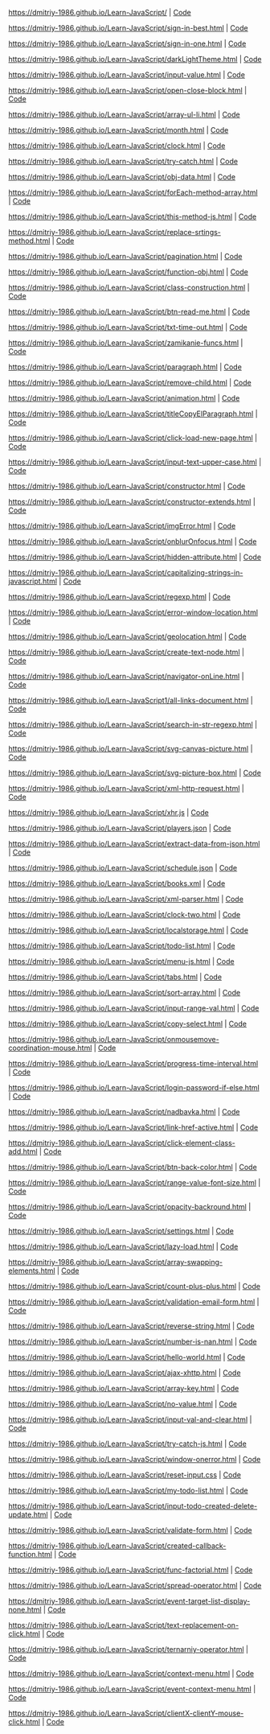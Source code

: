 https://dmitriy-1986.github.io/Learn-JavaScript/ | <a href="https://github.com/Dmitriy-1986/Learn-JavaScript/blob/master/index.html">Code</a>

https://dmitriy-1986.github.io/Learn-JavaScript/sign-in-best.html | <a href="https://github.com/Dmitriy-1986/Learn-JavaScript/blob/master/sign-in-best.html">Code</a>

https://dmitriy-1986.github.io/Learn-JavaScript/sign-in-one.html | <a href="https://github.com/Dmitriy-1986/Learn-JavaScript/blob/master/sign-in-one.html">Code</a>

https://dmitriy-1986.github.io/Learn-JavaScript/darkLightTheme.html | <a href="https://github.com/Dmitriy-1986/Learn-JavaScript/blob/master/darkLightTheme.html">Code</a>

https://dmitriy-1986.github.io/Learn-JavaScript/input-value.html | <a href="https://github.com/Dmitriy-1986/Learn-JavaScript/blob/master/input-value.html">Code</a>

https://dmitriy-1986.github.io/Learn-JavaScript/open-close-block.html | <a href="https://github.com/Dmitriy-1986/Learn-JavaScript/blob/master/open-close-block.html">Code</a>

https://dmitriy-1986.github.io/Learn-JavaScript/array-ul-li.html | <a href="https://github.com/Dmitriy-1986/Learn-JavaScript/blob/master/array-ul-li.html">Code</a>

https://dmitriy-1986.github.io/Learn-JavaScript/month.html | <a href="https://github.com/Dmitriy-1986/Learn-JavaScript/blob/master/month.html">Code</a>

https://dmitriy-1986.github.io/Learn-JavaScript/clock.html | <a href="https://github.com/Dmitriy-1986/Learn-JavaScript/blob/master/clock.html">Code</a>

https://dmitriy-1986.github.io/Learn-JavaScript/try-catch.html | <a href="https://github.com/Dmitriy-1986/Learn-JavaScript/blob/master/try-catch.html">Code</a>

https://dmitriy-1986.github.io/Learn-JavaScript/obj-data.html | <a href="https://github.com/Dmitriy-1986/Learn-JavaScript/blob/master/obj-data.html">Code</a>

https://dmitriy-1986.github.io/Learn-JavaScript/forEach-method-array.html  | <a href="https://github.com/Dmitriy-1986/Learn-JavaScript/blob/master/forEach-method-array.html ">Code</a>

 https://dmitriy-1986.github.io/Learn-JavaScript/this-method-js.html  | <a href="https://github.com/Dmitriy-1986/Learn-JavaScript/blob/master/this-method-js.html ">Code</a>

https://dmitriy-1986.github.io/Learn-JavaScript/replace-srtings-method.html  | <a href="https://github.com/Dmitriy-1986/Learn-JavaScript/blob/master/replace-srtings-method.html ">Code</a>

https://dmitriy-1986.github.io/Learn-JavaScript/pagination.html  | <a href="https://github.com/Dmitriy-1986/Learn-JavaScript/blob/master/pagination.html ">Code</a> 

https://dmitriy-1986.github.io/Learn-JavaScript/function-obj.html  | <a href="https://github.com/Dmitriy-1986/Learn-JavaScript/blob/master/function-obj.html ">Code</a>

https://dmitriy-1986.github.io/Learn-JavaScript/class-construction.html  | <a href="https://github.com/Dmitriy-1986/Learn-JavaScript/blob/master/class-construction.html ">Code</a> 

https://dmitriy-1986.github.io/Learn-JavaScript/btn-read-me.html  | <a href="https://github.com/Dmitriy-1986/Learn-JavaScript/blob/master/btn-read-me.html ">Code</a>

https://dmitriy-1986.github.io/Learn-JavaScript/txt-time-out.html  | <a href="https://github.com/Dmitriy-1986/Learn-JavaScript/blob/master/txt-time-out.html ">Code</a> 

https://dmitriy-1986.github.io/Learn-JavaScript/zamikanie-funcs.html  | <a href="https://github.com/Dmitriy-1986/Learn-JavaScript/blob/master/zamikanie-funcs.html ">Code</a>

https://dmitriy-1986.github.io/Learn-JavaScript/paragraph.html  | <a href="https://github.com/Dmitriy-1986/Learn-JavaScript/blob/master/paragraph.html ">Code</a>

https://dmitriy-1986.github.io/Learn-JavaScript/remove-child.html  | <a href="https://github.com/Dmitriy-1986/Learn-JavaScript/blob/master/remove-child.html ">Code</a>

https://dmitriy-1986.github.io/Learn-JavaScript/animation.html  | <a href="https://github.com/Dmitriy-1986/Learn-JavaScript/blob/master/animation.html ">Code</a> 

https://dmitriy-1986.github.io/Learn-JavaScript/titleCopyElParagraph.html  | <a href="https://github.com/Dmitriy-1986/Learn-JavaScript/blob/master/titleCopyElParagraph.html ">Code</a> 

https://dmitriy-1986.github.io/Learn-JavaScript/click-load-new-page.html  | <a href="https://github.com/Dmitriy-1986/Learn-JavaScript/blob/master/click-load-new-page.html ">Code</a> 

https://dmitriy-1986.github.io/Learn-JavaScript/input-text-upper-case.html  | <a href="https://github.com/Dmitriy-1986/Learn-JavaScript/blob/master/input-text-upper-case.html ">Code</a>

https://dmitriy-1986.github.io/Learn-JavaScript/constructor.html  | <a href="https://github.com/Dmitriy-1986/Learn-JavaScript/blob/master/constructor.html ">Code</a>

https://dmitriy-1986.github.io/Learn-JavaScript/constructor-extends.html  | <a href="https://github.com/Dmitriy-1986/Learn-JavaScript/blob/master/constructor-extends.html ">Code</a>

https://dmitriy-1986.github.io/Learn-JavaScript/imgError.html  | <a href="https://github.com/Dmitriy-1986/Learn-JavaScript/blob/master/imgError.html ">Code</a>

https://dmitriy-1986.github.io/Learn-JavaScript/onblurOnfocus.html  | <a href="https://github.com/Dmitriy-1986/Learn-JavaScript/blob/master/onblurOnfocus.html ">Code</a> 

https://dmitriy-1986.github.io/Learn-JavaScript/hidden-attribute.html  | <a href="https://github.com/Dmitriy-1986/Learn-JavaScript/blob/master/hidden-attribute.html ">Code</a> 

https://dmitriy-1986.github.io/Learn-JavaScript/capitalizing-strings-in-javascript.html  | <a href="https://github.com/Dmitriy-1986/Learn-JavaScript/blob/master/capitalizing-strings-in-javascript.html ">Code</a>

https://dmitriy-1986.github.io/Learn-JavaScript/regexp.html  | <a href="https://github.com/Dmitriy-1986/Learn-JavaScript/blob/master/regexp.html ">Code</a>

https://dmitriy-1986.github.io/Learn-JavaScript/error-window-location.html  | <a href="https://github.com/Dmitriy-1986/Learn-JavaScript/blob/master/error-window-location.html ">Code</a>

https://dmitriy-1986.github.io/Learn-JavaScript/geolocation.html  | <a href="https://github.com/Dmitriy-1986/Learn-JavaScript/blob/master/geolocation.html ">Code</a>

https://dmitriy-1986.github.io/Learn-JavaScript/create-text-node.html  | <a href="https://github.com/Dmitriy-1986/Learn-JavaScript/blob/master/create-text-node.html ">Code</a> 

https://dmitriy-1986.github.io/Learn-JavaScript/navigator-onLine.html  | <a href="https://github.com/Dmitriy-1986/Learn-JavaScript/blob/master/navigator-onLine.html ">Code</a>

https://dmitriy-1986.github.io/Learn-JavaScript1/all-links-document.html  | <a href="https://github.com/Dmitriy-1986/Learn-JavaScript/blob/master/all-links-document.html ">Code</a> 

https://dmitriy-1986.github.io/Learn-JavaScript/search-in-str-regexp.html  | <a href="https://github.com/Dmitriy-1986/Learn-JavaScript/blob/master/search-in-str-regexp.html ">Code</a>

https://dmitriy-1986.github.io/Learn-JavaScript/svg-canvas-picture.html  | <a href="https://github.com/Dmitriy-1986/Learn-JavaScript/blob/master/svg-canvas-picture.html ">Code</a> 

https://dmitriy-1986.github.io/Learn-JavaScript/svg-picture-box.html  | <a href="https://github.com/Dmitriy-1986/Learn-JavaScript/blob/master/svg-picture-box.html ">Code</a>

https://dmitriy-1986.github.io/Learn-JavaScript/xml-http-request.html  | <a href="https://github.com/Dmitriy-1986/Learn-JavaScript/blob/master/xml-http-request.html ">Code</a>

https://dmitriy-1986.github.io/Learn-JavaScript/xhr.js  | <a href="https://github.com/Dmitriy-1986/Learn-JavaScript/blob/master/xhr.js ">Code</a>

https://dmitriy-1986.github.io/Learn-JavaScript/players.json  | <a href="https://github.com/Dmitriy-1986/Learn-JavaScript/blob/master/players.json ">Code</a>

https://dmitriy-1986.github.io/Learn-JavaScript/extract-data-from-json.html  | <a href="https://github.com/Dmitriy-1986/Learn-JavaScript/blob/master/extract-data-from-json.html ">Code</a> 

https://dmitriy-1986.github.io/Learn-JavaScript/schedule.json  | <a href="https://github.com/Dmitriy-1986/Learn-JavaScript/blob/master/schedule.json ">Code</a>

https://dmitriy-1986.github.io/Learn-JavaScript/books.xml  | <a href="https://github.com/Dmitriy-1986/Learn-JavaScript/blob/master/books.xml ">Code</a>

https://dmitriy-1986.github.io/Learn-JavaScript/xml-parser.html  | <a href="https://github.com/Dmitriy-1986/Learn-JavaScript/blob/master/xml-parser.html ">Code</a>

https://dmitriy-1986.github.io/Learn-JavaScript/clock-two.html  | <a href="https://github.com/Dmitriy-1986/Learn-JavaScript/blob/master/clock-two.html ">Code</a>

https://dmitriy-1986.github.io/Learn-JavaScript/localstorage.html  | <a href="https://github.com/Dmitriy-1986/Learn-JavaScript/blob/master/localstorage.html ">Code</a> 

https://dmitriy-1986.github.io/Learn-JavaScript/todo-list.html  | <a href="https://github.com/Dmitriy-1986/Learn-JavaScript/blob/master/todo-list.html ">Code</a>

https://dmitriy-1986.github.io/Learn-JavaScript/menu-js.html  | <a href="https://github.com/Dmitriy-1986/Learn-JavaScript/blob/master/menu-js.html ">Code</a>

https://dmitriy-1986.github.io/Learn-JavaScript/tabs.html  | <a href="https://github.com/Dmitriy-1986/Learn-JavaScript/blob/master/tabs.html ">Code</a>

https://dmitriy-1986.github.io/Learn-JavaScript/sort-array.html  | <a href="https://github.com/Dmitriy-1986/Learn-JavaScript/blob/master/sort-array.html ">Code</a>

https://dmitriy-1986.github.io/Learn-JavaScript/input-range-val.html  | <a href="https://github.com/Dmitriy-1986/Learn-JavaScript/blob/master/input-range-val.html ">Code</a> 

https://dmitriy-1986.github.io/Learn-JavaScript/copy-select.html  | <a href="https://github.com/Dmitriy-1986/Learn-JavaScript/blob/master/copy-select.html ">Code</a>

https://dmitriy-1986.github.io/Learn-JavaScript/onmousemove-coordination-mouse.html  | <a href="https://github.com/Dmitriy-1986/Learn-JavaScript/blob/master/onmousemove-coordination-mouse.html ">Code</a> 

https://dmitriy-1986.github.io/Learn-JavaScript/progress-time-interval.html  | <a href="https://github.com/Dmitriy-1986/Learn-JavaScript/blob/master/progress-time-interval.html ">Code</a>

https://dmitriy-1986.github.io/Learn-JavaScript/login-password-if-else.html  | <a href="https://github.com/Dmitriy-1986/Learn-JavaScript/blob/master/login-password-if-else.html ">Code</a>

https://dmitriy-1986.github.io/Learn-JavaScript/nadbavka.html  | <a href="https://github.com/Dmitriy-1986/Learn-JavaScript/blob/master/nadbavka.html ">Code</a> 

https://dmitriy-1986.github.io/Learn-JavaScript/link-href-active.html  | <a href="https://github.com/Dmitriy-1986/Learn-JavaScript/blob/master/link-href-active.html ">Code</a> 

https://dmitriy-1986.github.io/Learn-JavaScript/click-element-class-add.html  | <a href="https://github.com/Dmitriy-1986/Learn-JavaScript/blob/master/click-element-class-add.html ">Code</a> 

https://dmitriy-1986.github.io/Learn-JavaScript/btn-back-color.html  | <a href="https://github.com/Dmitriy-1986/Learn-JavaScript/blob/master/btn-back-color.html ">Code</a>

https://dmitriy-1986.github.io/Learn-JavaScript/range-value-font-size.html  | <a href="https://github.com/Dmitriy-1986/Learn-JavaScript/blob/master/range-value-font-size.html ">Code</a>

https://dmitriy-1986.github.io/Learn-JavaScript/opacity-backround.html  | <a href="https://github.com/Dmitriy-1986/Learn-JavaScript/blob/master/opacity-backround.html ">Code</a>

https://dmitriy-1986.github.io/Learn-JavaScript/settings.html  | <a href="https://github.com/Dmitriy-1986/Learn-JavaScript/blob/master/settings.html ">Code</a>

https://dmitriy-1986.github.io/Learn-JavaScript/lazy-load.html  | <a href="https://github.com/Dmitriy-1986/Learn-JavaScript1/blob/master/lazy-load.html ">Code</a>

https://dmitriy-1986.github.io/Learn-JavaScript/array-swapping-elements.html  | <a href="https://github.com/Dmitriy-1986/Learn-JavaScript/blob/master/array-swapping-elements.html ">Code</a>

https://dmitriy-1986.github.io/Learn-JavaScript/count-plus-plus.html  | <a href="https://github.com/Dmitriy-1986/Learn-JavaScript/blob/master/count-plus-plus.html ">Code</a> 

https://dmitriy-1986.github.io/Learn-JavaScript/validation-email-form.html  | <a href="https://github.com/Dmitriy-1986/Learn-JavaScript/blob/master/validation-email-form.html ">Code</a> 

https://dmitriy-1986.github.io/Learn-JavaScript/reverse-string.html  | <a href="https://github.com/Dmitriy-1986/Learn-JavaScript/blob/master/reverse-string.html ">Code</a> 

https://dmitriy-1986.github.io/Learn-JavaScript/number-is-nan.html  | <a href="https://github.com/Dmitriy-1986/Learn-JavaScript/blob/master/number-is-nan.html ">Code</a>

https://dmitriy-1986.github.io/Learn-JavaScript/hello-world.html  | <a href="https://github.com/Dmitriy-1986/Learn-JavaScript/blob/master/hello-world.html ">Code</a>

https://dmitriy-1986.github.io/Learn-JavaScript/ajax-xhttp.html  | <a href="https://github.com/Dmitriy-1986/Learn-JavaScript/blob/master/ajax-xhttp.html ">Code</a> 

https://dmitriy-1986.github.io/Learn-JavaScript/array-key.html  | <a href="https://github.com/Dmitriy-1986/Learn-JavaScript/blob/master/array-key.html ">Code</a> 

https://dmitriy-1986.github.io/Learn-JavaScript/no-value.html  | <a href="https://github.com/Dmitriy-1986/Learn-JavaScript/blob/master/no-value.html ">Code</a>

https://dmitriy-1986.github.io/Learn-JavaScript/input-val-and-clear.html  | <a href="https://github.com/Dmitriy-1986/Learn-JavaScript/blob/master/input-val-and-clear.html ">Code</a> 

https://dmitriy-1986.github.io/Learn-JavaScript/try-catch-js.html  | <a href="https://github.com/Dmitriy-1986/Learn-JavaScript/blob/master/try-catch-js.html ">Code</a> 

https://dmitriy-1986.github.io/Learn-JavaScript/window-onerror.html  | <a href="https://github.com/Dmitriy-1986/Learn-JavaScript/blob/master/window-onerror.html ">Code</a>

https://dmitriy-1986.github.io/Learn-JavaScript/reset-input.css  | <a href="https://github.com/Dmitriy-1986/Learn-JavaScript/blob/master/reset-input.css ">Code</a> 

https://dmitriy-1986.github.io/Learn-JavaScript/my-todo-list.html  | <a href="https://github.com/Dmitriy-1986/Learn-JavaScript/blob/master/my-todo-list.html ">Code</a>

https://dmitriy-1986.github.io/Learn-JavaScript/input-todo-created-delete-update.html  | <a href="https://github.com/Dmitriy-1986/Learn-JavaScript/blob/master/input-todo-created-delete-update.html ">Code</a>

https://dmitriy-1986.github.io/Learn-JavaScript/validate-form.html  | <a href="https://github.com/Dmitriy-1986/Learn-JavaScript/blob/master/validate-form.html ">Code</a> 

https://dmitriy-1986.github.io/Learn-JavaScript/created-callback-function.html  | <a href="https://github.com/Dmitriy-1986/Learn-JavaScript/blob/master/created-callback-function.html ">Code</a> 

https://dmitriy-1986.github.io/Learn-JavaScript/func-factorial.html  | <a href="https://github.com/Dmitriy-1986/Learn-JavaScript/blob/master/func-factorial.html ">Code</a> 

https://dmitriy-1986.github.io/Learn-JavaScript/spread-operator.html  | <a href="https://github.com/Dmitriy-1986/Learn-JavaScript/blob/master/spread-operator.html ">Code</a> 

https://dmitriy-1986.github.io/Learn-JavaScript/event-target-list-display-none.html  | <a href="https://github.com/Dmitriy-1986/Learn-JavaScript/blob/master/ event-target-list-display-none.html">Code</a> 

https://dmitriy-1986.github.io/Learn-JavaScript/text-replacement-on-click.html  | <a href="https://github.com/Dmitriy-1986/Learn-JavaScript/blob/master/text-replacement-on-click.html ">Code</a>

https://dmitriy-1986.github.io/Learn-JavaScript/ternarniy-operator.html  | <a href="https://github.com/Dmitriy-1986/Learn-JavaScript/blob/master/ternarniy-operator.html ">Code</a> 

https://dmitriy-1986.github.io/Learn-JavaScript/context-menu.html  | <a href="https://github.com/Dmitriy-1986/Learn-JavaScript/blob/master/context-menu.html ">Code</a> 

https://dmitriy-1986.github.io/Learn-JavaScript/event-context-menu.html  | <a href="https://github.com/Dmitriy-1986/Learn-JavaScript/blob/master/event-context-menu.html ">Code</a>

https://dmitriy-1986.github.io/Learn-JavaScript/clientX-clientY-mouse-click.html  | <a href="https://github.com/Dmitriy-1986/Learn-JavaScript/blob/master/clientX-clientY-mouse-click.html ">Code</a> 

<!-- https://dmitriy-1986.github.io/Learn-JavaScript/  | <a href="https://github.com/Dmitriy-1986/Learn-JavaScript/blob/master/ ">Code</a> -->

<!-- https://dmitriy-1986.github.io/Learn-JavaScript/  | <a href="https://github.com/Dmitriy-1986/Learn-JavaScript/blob/master/ ">Code</a> -->

<!-- https://dmitriy-1986.github.io/Learn-JavaScript/  | <a href="https://github.com/Dmitriy-1986/Learn-JavaScript/blob/master/ ">Code</a> -->

<!-- https://dmitriy-1986.github.io/Learn-JavaScript/  | <a href="https://github.com/Dmitriy-1986/Learn-JavaScript/blob/master/ ">Code</a> -->

<!-- https://dmitriy-1986.github.io/Learn-JavaScript/  | <a href="https://github.com/Dmitriy-1986/Learn-JavaScript/blob/master/ ">Code</a> -->

<!-- https://dmitriy-1986.github.io/Learn-JavaScript/  | <a href="https://github.com/Dmitriy-1986/Learn-JavaScript/blob/master/ ">Code</a> -->

<!-- https://dmitriy-1986.github.io/Learn-JavaScript/  | <a href="https://github.com/Dmitriy-1986/Learn-JavaScript/blob/master/ ">Code</a> -->

<!-- https://dmitriy-1986.github.io/Learn-JavaScript/  | <a href="https://github.com/Dmitriy-1986/Learn-JavaScript/blob/master/ ">Code</a> -->

<!-- https://dmitriy-1986.github.io/Learn-JavaScript/  | <a href="https://github.com/Dmitriy-1986/Learn-JavaScript/blob/master/ ">Code</a> -->

<!-- https://dmitriy-1986.github.io/Learn-JavaScript/  | <a href="https://github.com/Dmitriy-1986/Learn-JavaScript/blob/master/ ">Code</a> -->

<!-- https://dmitriy-1986.github.io/Learn-JavaScript/  | <a href="https://github.com/Dmitriy-1986/Learn-JavaScript/blob/master/ ">Code</a> -->

<!-- https://dmitriy-1986.github.io/Learn-JavaScript/  | <a href="https://github.com/Dmitriy-1986/Learn-JavaScript/blob/master/ ">Code</a> -->

<!-- https://dmitriy-1986.github.io/Learn-JavaScript/  | <a href="https://github.com/Dmitriy-1986/Learn-JavaScript/blob/master/ ">Code</a> -->

<!-- https://dmitriy-1986.github.io/Learn-JavaScript/  | <a href="https://github.com/Dmitriy-1986/Learn-JavaScript/blob/master/ ">Code</a> -->

<!-- https://dmitriy-1986.github.io/Learn-JavaScript/  | <a href="https://github.com/Dmitriy-1986/Learn-JavaScript/blob/master/ ">Code</a> -->

<!-- https://dmitriy-1986.github.io/Learn-JavaScript/  | <a href="https://github.com/Dmitriy-1986/Learn-JavaScript/blob/master/ ">Code</a> -->

<!-- https://dmitriy-1986.github.io/Learn-JavaScript/  | <a href="https://github.com/Dmitriy-1986/Learn-JavaScript/blob/master/ ">Code</a> -->

<!-- https://dmitriy-1986.github.io/Learn-JavaScript/  | <a href="https://github.com/Dmitriy-1986/Learn-JavaScript/blob/master/ ">Code</a> -->

<!-- https://dmitriy-1986.github.io/Learn-JavaScript/  | <a href="https://github.com/Dmitriy-1986/Learn-JavaScript/blob/master/ ">Code</a> -->
